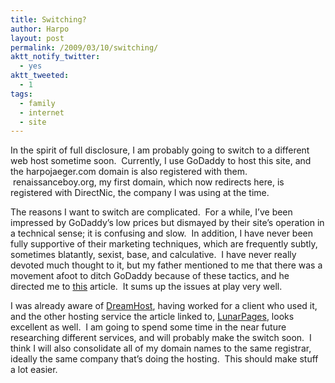 ```yaml
---
title: Switching?
author: Harpo
layout: post
permalink: /2009/03/10/switching/
aktt_notify_twitter:
  - yes
aktt_tweeted:
  - 1
tags:
  - family
  - internet
  - site
---
```

In the spirit of full disclosure, I am probably going to switch to a different web host sometime soon.  Currently, I use GoDaddy to host this site, and the harpojaeger.com domain is also registered with them.  renaissanceboy.org, my first domain, which now redirects here, is registered with DirectNic, the company I was using at the time.

The reasons I want to switch are complicated.  For a while, I&#8217;ve been impressed by GoDaddy&#8217;s low prices but dismayed by their site&#8217;s operation in a technical sense; it is confusing and slow.  In addition, I have never been fully supportive of their marketing techniques, which are frequently subtly, sometimes blatantly, sexist, base, and calculative.  I have never really devoted much thought to it, but my father mentioned to me that there was a movement afoot to ditch GoDaddy because of these tactics, and he directed me to <a href="http://glenniacampbell.typepad.com/silenti/2009/02/godaddysucks.html" target="_blank">this</a> article.  It sums up the issues at play very well.

I was already aware of <a href="http://dreamhost.com/" target="_blank">DreamHost</a>, having worked for a client who used it, and the other hosting service the article linked to, <a href="http://www.lunarpages.com/" target="_blank">LunarPages</a>, looks excellent as well.  I am going to spend some time in the near future researching different services, and will probably make the switch soon.  I think I will also consolidate all of my domain names to the same registrar, ideally the same company that&#8217;s doing the hosting.  This should make stuff a lot easier.